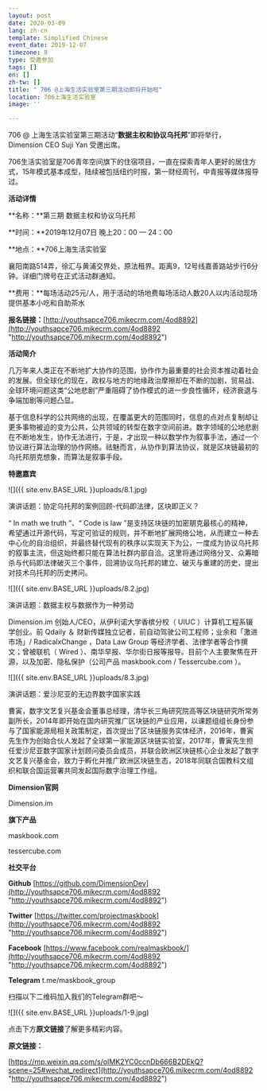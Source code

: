 ```yaml
---
layout: post
date: 2020-03-09
lang: zh-cn
template: Simplified Chinese
event_date: 2019-12-07
timezone: 8
type: 受邀参加
tags: []
en: []
zh-tw: []
title: " 706 @上海生活实验室第三期活动即将开始啦"
location: 706上海生活实验室
image: ''

---
```

706 @ 上海生活实验室第三期活动“**数据主权和协议乌托邦**”即将举行，Dimension CEO Suji Yan 受邀出席。

706生活实验室是706青年空间旗下的住宿项目，一直在探索青年人更好的居住方式，15年模式基本成型，陆续被包括纽约时报，第一财经周刊，中青报等媒体报导过。

**活动详情**

**名称：**第三期 数据主权和协议乌托邦

**时间：**2019年12月07日 晚上20：00 — 24：00

**地点：**706上海生活实验室

襄阳南路514弄，徐汇与黄浦交界处，原法租界。距离9，12号线嘉善路站步行6分钟。详细门牌号在正式活动群通知。

**费用：**每场活动25元/人，用于活动的场地费每场活动人数20人以内活动现场提供基本小吃和自助茶水

**报名链接：**[http://youthsapce706.mikecrm.com/4od8892](http://youthsapce706.mikecrm.com/4od8892 "http://youthsapce706.mikecrm.com/4od8892")

**活动简介**

几万年来人类正在不断地扩大协作的范围，协作作为最重要的社会资本推动着社会的发展。但全球化的现在，政权与地方的地缘政治摩擦却在不断的加剧，贸易战、全球环境问题这类“公地悲剧”严重阻碍了协作模式的进一步良性循环，经济衰退与争端加剧等问题凸显。

基于信息科学的公共网络的出现，在覆盖更大的范围同时，信息的点对点复制却让更多事物被迫的变为公共，公共领域的转型在数字空间前进。数字领域的公地悲剧在不断地发生，协作无法进行，于是，才出现一种以数学作为叙事手法，通过一个协议进行算法治理的协作网络。祛魅而言，从协作到算法协议，就是区块链最初的乌托邦朋克想象，而算法是叙事手段。

**特邀嘉宾**

![]({{ site.env.BASE_URL }}uploads/8.1.jpg)

演讲话题：协定乌托邦的案例回顾-代码即法律，区块即正义？

“ In math we truth ”、“ Code is law ”是支持区块链的加密朋克最核心的精神，希望通过开源代码，写定可验证的规则，并不断地扩展网络公地，从而建立一种去中心化的自治组织，并最终替代现有的秩序以实现天下为公，一度成为协议乌托邦的叙事主流，但这始终都只能在算法社群内部自洽。这里将通过网络分叉、众筹暗杀与代码即法律破灭三个事件，回溯协议乌托邦的建立、破灭与重建的历史，提出对技术乌托邦的历史拷问。

![]({{ site.env.BASE_URL }}uploads/8.2.jpg)

演讲话题：数据主权与数据作为一种劳动

Dimension.im 创始人/CEO，从伊利诺大学香槟分校（ UIUC ）计算机工程系辍学创业。前 Qdaily ＆ 财新传媒独立记者，前自动驾驶公司工程师；业余和「激进市场」/ RadicalxChange ，Data Law Group 等经济学者、法律学者等合作撰文；曾被联机（ Wired ）、南华早报、华尔街日报等报导。目前个人主要聚焦在开源，以及加密、隐私保护（公司产品 maskbook.com / Tessercube.com ）。

![]({{ site.env.BASE_URL }}uploads/8.3.jpg)

演讲话题：爱沙尼亚的无边界数字国家实践

曹寅，数字文艺复兴基金会董事总经理，清华长三角研究院高等区块链研究所常务副所长，2014年即开始在国内研究推广区块链的产业应用，以课题组组长身份参与了国家能源局相关政策制定，首次提出了区块链服务实体经济，2016年，曹寅先生作为创始合伙人发起了全球第一家能源区块链实验室，2017年，曹寅先生担任爱沙尼亚数字国家计划顾问委员会成员，并联合欧洲区块链核心企业发起了数字文艺复兴基金会，致力于孵化并推广欧洲区块链生态，2018年同联合国教科文组织和联合国运营署共同发起国际数字治理工作组。

**Dimension官网**

Dimension.im

**旗下产品**

maskbook.com

tessercube.com

**社交平台**

**Github** [https://github.com/DimensionDev](http://youthsapce706.mikecrm.com/4od8892 "http://youthsapce706.mikecrm.com/4od8892")

**Twitter** [https://twitter.com/projectmaskbook](http://youthsapce706.mikecrm.com/4od8892 "http://youthsapce706.mikecrm.com/4od8892")

**Facebook** [https://www.facebook.com/realmaskbook/](http://youthsapce706.mikecrm.com/4od8892 "http://youthsapce706.mikecrm.com/4od8892")

**Telegram** t.me/maskbook_group

扫描以下二维码加入我们的Telegram群吧～

![]({{ site.env.BASE_URL }}uploads/1-9.jpg)

点击下方**原文链接**了解更多精彩内容。

**原文链接：**

[https://mp.weixin.qq.com/s/oIMK2YC0ccnDb666B2DEkQ?scene=25#wechat_redirect](http://youthsapce706.mikecrm.com/4od8892 "http://youthsapce706.mikecrm.com/4od8892")